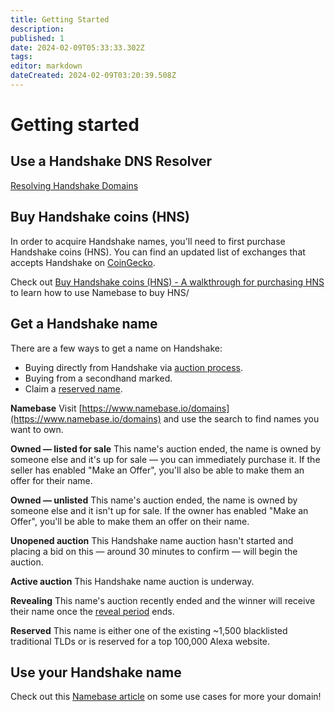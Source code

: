 ```yaml
---
title: Getting Started
description: 
published: 1
date: 2024-02-09T05:33:33.302Z
tags: 
editor: markdown
dateCreated: 2024-02-09T03:20:39.508Z
---
```


# Getting started

## Use a Handshake DNS Resolver
[Resolving Handshake Domains](#todo)

## Buy Handshake coins (HNS)
In order to acquire Handshake names, you'll need to first purchase Handshake coins (HNS). You can find an updated list of exchanges that accepts Handshake on [CoinGecko](https://www.coingecko.com/en/coins/handshake#markets).

Check out [Buy Handshake coins (HNS) - A walkthrough for purchasing HNS](https://learn.namebase.io/starting-from-zero/buy-hns) to learn how to use Namebase to buy HNS/


## Get a Handshake name

There are a few ways to get a name on Handshake:

- Buying directly from Handshake via [auction process](/en/auction).
- Buying from a secondhand marked.
- Claim a [reserved name](/en/reserved_names).

**Namebase**
Visit [https://www.namebase.io/domains](https://www.namebase.io/domains) and use the search to find names you want to own.

**Owned — listed for sale**
This name's auction ended, the name is owned by someone else and it's up for sale — you can immediately purchase it. If the seller has enabled "Make an Offer", you'll also be able to make them an offer for their name.

**Owned — unlisted**
This name's auction ended, the name is owned by someone else and it isn't up for sale. If the owner has enabled "Make an Offer", you'll be able to make them an offer on their name.

**Unopened auction**
This Handshake name auction hasn't started and placing a bid on this — around 30 minutes to confirm — will begin the auction.

**Active auction**
This Handshake name auction is underway.

**Revealing**
This name's auction recently ended and the winner will receive their name once the [reveal period](#todo) ends.

**Reserved**
This name is either one of the existing ~1,500 blacklisted traditional TLDs or is reserved for a top 100,000 Alexa website.


## Use your Handshake name

Check out this [Namebase article](https://learn.namebase.io/starting-from-zero/how-to-use-handshake-names) on some use cases for more your domain!

